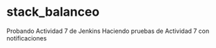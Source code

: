 # stack_balanceo
Probando Actividad 7 de Jenkins
Haciendo pruebas de Actividad 7 con notificaciones
